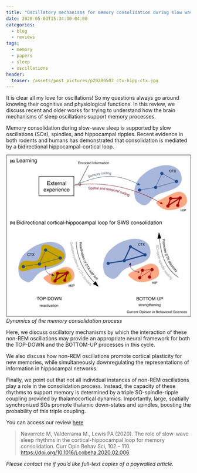 ```yaml
---
title: "Oscillatory mechanisms for memory consolidation during slow wave sleep"
date: 2020-05-03T15:34:30-04:00
categories:
  - blog
  - reviews
tags:
  - memory
  - papers
  - sleep
  - oscillations
header:
  teaser: /assets/post_pictures/p20200503_ctx-hipp-ctx.jpg
---
```


It is clear all my love for oscillations! So my questions always go around knowing their cognitive and physiological functions. In this review, we discuss recent and older works for trying to understand how the brain mechanisms of sleep oscillations support memory processes.

Memory consolidation during slow-wave sleep is supported by slow oscillations (SOs), spindles, and hippocampal ripples. Recent evidence in both rodents and humans has demonstrated that consolidation is mediated by a bidirectional hippocampal-cortical loop. 

![ASSR](\assets\post_pictures\p20200503_ctx-hipp-ctx.jpg "Dynamics of the memory consolidation process")<br/>
*Dynamics of the memory consolidation process*

Here, we discuss oscillatory mechanisms by which the interaction of these non-REM oscillations may provide an appropriate neural framework for both the TOP-DOWN and the BOTTOM-UP processes in this cycle. 

We also discuss how non-REM oscillations promote cortical plasticity for new memories, while simultaneously downregulating the representations of information in hippocampal networks. 

Finally, we point out that not all individual instances of non-REM oscillations play a role in the consolidation process. Instead, the capacity of these rhythms to support memory is determined by a triple SO-spindle-ripple coupling provided by thalamocortical dynamics. Importantly, large, spatially synchronized SOs promote thalamic down-states and spindles, boosting the probability of this triple coupling.

You can access our review [here](https://doi.org/10.1016/j.cobeha.2020.02.006)

> Navarrete M, Valderrama M., Lewis PA (2020). The role of slow-wave sleep rhythms in the cortical-hippocampal loop for memory consolidation. Curr Opin Behav Sci, 102 – 110. https://doi.org/10.1016/j.cobeha.2020.02.006

*Please contact me if you’d like full-text copies of a paywalled article.*
